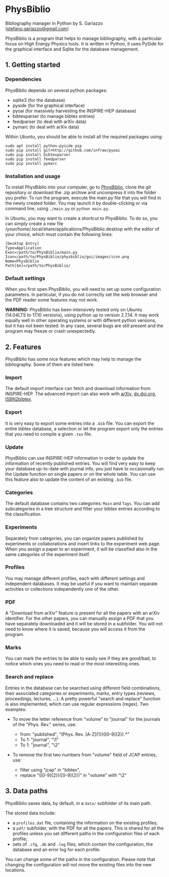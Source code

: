 # PhysBiblio
Bibliography manager in Python
by S. Gariazzo (stefano.gariazzo@gmail.com)

PhysBiblio is a program that helps to manage bibliography, with a particular focus on High Energy Physics tools.
It is written in Python, it uses PySide for the graphical interface and Sqlite for the database management.

## 1. Getting started

### Dependencies
PhysBiblio depends on several python packages:
* sqlite3 (for the database)
* pyside (for the graphical interface)
* pyoai	(for massively harvesting the INSPIRE-HEP database)
* bibtexparser (to manage bibtex entries)
* feedparser (to deal with arXiv data)
* pymarc (to deal with arXiv data)

Within Ubuntu, you should be able to install all the required packages using:
```
sudo apt install python-pyside pip
sudo pip install git+http://github.com/infrae/pyoai
sudo pip install bibtexparser
sudo pip install feedparser
sudo pip install pymarc
```

### Installation and usage
To install PhysBiblio into your computer, go to [PhysBiblio](https://github.com/steog88/physBiblio), clone the git repository or download the .zip archive and uncompress it into the folder you prefer.
To run the program, execute the main.py file that you will find in the newly created folder.
You may launch it by double-clicking or via command line, using `./main.py` or `python main.py`.

In Ubuntu, you may want to create a shortcut to PhysBiblio.
To do so, you can simply create a new file /your/home/.local/share/applications/PhysBiblio.desktop with the editor of your choice, which must contain the following lines:
```
[Desktop Entry]
Type=Application
Exec=/path/to/PhysBiblio/main.py
Icon=/path/to/PhysBiblio/physbiblio/gui/images/icon.png
Name=PhysBiblio
Path[$e]=/path/to/PhysBiblio/
```

### Default settings
When you first open PhysBiblio, you will need to set up some configuration parameters.
In particular, if you do not correctly set the web browser and the PDF reader some features may not work.

**WARNING:**
PhysBiblio has been intensively tested only on Ubuntu (14.04LTS to 17.10 versions), using python up to version 2.7.14.
It may work equally well in other operating systems or with different python versions, but it has not been tested.
In any case, several bugs are still present and the program may freeze or crash unexpectedly.

## 2. Features
PhysBiblio has some nice features which may help to manage the bibliography. Some of them are listed here.

### Import
The default import interface can fetch and download information from INSPIRE-HEP.
The advanced import can also work with [arXiv](www.arxiv.org), [dx.doi.org](dx.doi.org), [ISBN2bibtex](http://www.ebook.de/de/tools/isbn2bibtex).

### Export
It is very easy to export some entries into a `.bib` file. You can export the entire bibtex database, a selection or let the program export only the entries that you need to compile a given `.tex` file.

### Update
PhysBiblio can use INSPIRE-HEP information in order to update the information of recently published entries.
You will find very easy to keep your database up-to-date with journal info, you just have to occasionally run the Update function on single papers or on the whole table.
You can use this feature also to update the content of an existing `.bib` file.

### Categories
The default database contains two categories: `Main` and `Tags`. You can add subcategories in a tree structure and filter your bibtex entries according to the classification.

### Experiments
Separately from categories, you can organize papers published by experiments or collaborations and insert links to the experiment web page.
When you assign a paper to an experiment, it will be classified also in the same categories of the experiment itself.

### Profiles
You may manage different profiles, each with different settings and independent databases.
It may be useful if you want to maintain separate activities or collections independently one of the other.

### PDF
A "Download from arXiv" feature is present for all the papers with an arXiv identifier.
For the other papers, you can manually assign a PDF that you have separately downloaded and it will be stored in a subfolder.
You will not need to know where it is saved, because you will access it from the program.

### Marks
You can mark the entries to be able to easily see if they are good/bad, to notice which ones you need to read or the most interesting ones.

### Search and replace
Entries in the database can be searched using different field combinations, their associated categories or experiments, marks, entry types (reviews, proceedings, lectures, ...).
A pretty powerful "search and replace" function is also implemented, which can use regular expressions (regex).
Two examples:

* To move the letter reference from "volume" to "journal" for the journals of the "Phys. Rev." series, use:
  - from: "published", "(Phys. Rev. [A-Z]{1})([0-9]{2}).*"
  - To 1: "journal", "\1"
  - To 1: "journal", "\2"

* To remove the first two numbers from "volume" field of JCAP entries, use:
  - filter using "jcap" in "bibtex",
  - replace "([0-9]{2})([0-9]{2})" in "volume" with "\2"

## 3. Data paths
PhysBiblio saves data, by default, in a `data/` subfolder of its main path.

The stored data include:
* a `profiles.dat` file, containing the information on the existing profiles;
* a `pdf/` subfolder, with the PDF for all the papers. This is shared for all the profiles unless you set different paths in the configuration files of each profile;
* sets of `.cfg`, `.db` and `.log` files, which contain the configuration, the database and an error log for each profile.

You can change some of the paths in the configuration.
Please note that changing the configuration will not move the existing files into the new locations.

